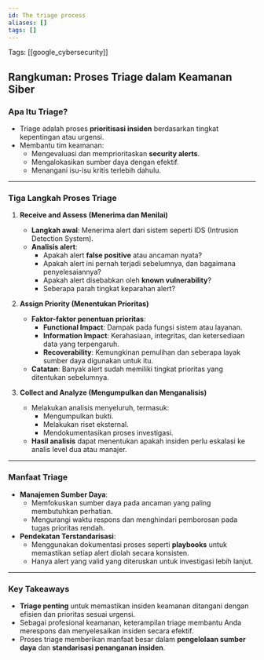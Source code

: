 ```yaml
---
id: The triage process
aliases: []
tags: []
---
```


Tags: [[google_cybersecurity]]

## **Rangkuman: Proses Triage dalam Keamanan Siber**

### **Apa Itu Triage?**
- Triage adalah proses **prioritisasi insiden** berdasarkan tingkat kepentingan atau urgensi.
- Membantu tim keamanan:
  - Mengevaluasi dan memprioritaskan **security alerts**.
  - Mengalokasikan sumber daya dengan efektif.
  - Menangani isu-isu kritis terlebih dahulu.

---

### **Tiga Langkah Proses Triage**
1. **Receive and Assess (Menerima dan Menilai)**
   - **Langkah awal**: Menerima alert dari sistem seperti IDS (Intrusion Detection System).
   - **Analisis alert**:
     - Apakah alert **false positive** atau ancaman nyata?
     - Apakah alert ini pernah terjadi sebelumnya, dan bagaimana penyelesaiannya?
     - Apakah alert disebabkan oleh **known vulnerability**?
     - Seberapa parah tingkat keparahan alert?

2. **Assign Priority (Menentukan Prioritas)**
   - **Faktor-faktor penentuan prioritas**:
     - **Functional Impact**: Dampak pada fungsi sistem atau layanan.
     - **Information Impact**: Kerahasiaan, integritas, dan ketersediaan data yang terpengaruh.
     - **Recoverability**: Kemungkinan pemulihan dan seberapa layak sumber daya digunakan untuk itu.
   - **Catatan**: Banyak alert sudah memiliki tingkat prioritas yang ditentukan sebelumnya.

3. **Collect and Analyze (Mengumpulkan dan Menganalisis)**
   - Melakukan analisis menyeluruh, termasuk:
     - Mengumpulkan bukti.
     - Melakukan riset eksternal.
     - Mendokumentasikan proses investigasi.
   - **Hasil analisis** dapat menentukan apakah insiden perlu eskalasi ke analis level dua atau manajer.

---

### **Manfaat Triage**
- **Manajemen Sumber Daya**:
  - Memfokuskan sumber daya pada ancaman yang paling membutuhkan perhatian.
  - Mengurangi waktu respons dan menghindari pemborosan pada tugas prioritas rendah.
- **Pendekatan Terstandarisasi**:
  - Menggunakan dokumentasi proses seperti **playbooks** untuk memastikan setiap alert diolah secara konsisten.
  - Hanya alert yang valid yang diteruskan untuk investigasi lebih lanjut.

---

### **Key Takeaways**
- **Triage penting** untuk memastikan insiden keamanan ditangani dengan efisien dan prioritas sesuai urgensi.
- Sebagai profesional keamanan, keterampilan triage membantu Anda merespons dan menyelesaikan insiden secara efektif.
- Proses triage memberikan manfaat besar dalam **pengelolaan sumber daya** dan **standarisasi penanganan insiden**.
